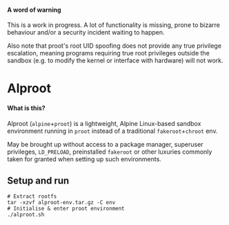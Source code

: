 #### A word of warning

This is a work in progress. A lot of functionality is missing, prone to bizarre behaviour and/or a security incident waiting to happen.

Also note that proot's root UID spoofing does not provide any true privilege escalation, meaning programs requiring true root privileges outside the sandbox (e.g. to modify the kernel or interface with hardware) will not work.

# Alproot

#### What is this?

Alproot (`alpine`+`proot`) is a lightweight, Alpine Linux-based sandbox environment running in `proot` instead of a traditional `fakeroot`+`chroot` env.

May be brought up without access to a package manager, superuser privileges, `LD_PRELOAD`, preinstalled `fakeroot` or other luxuries commonly taken for granted when setting up such environments.

## Setup and run

```
# Extract rootfs
tar -xzvf alproot-env.tar.gz -C env
# Initialise & enter proot environment
./alproot.sh
```

